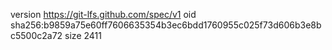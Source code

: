 version https://git-lfs.github.com/spec/v1
oid sha256:b9859a75e60ff7606635354b3ec6bdd1760955c025f73d606b3e8bc5500c2a72
size 2411

